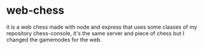 # web-chess
it is a web chess made with node and express that uses some classes of my repository chess-console, it's the same server and piece of chess but I changed the gamemodes for the web.
